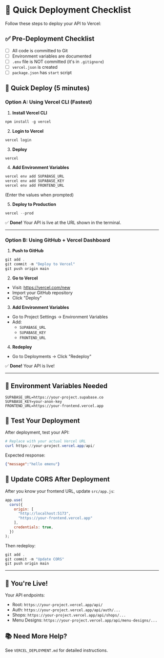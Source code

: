 # 🚀 Quick Deployment Checklist

Follow these steps to deploy your API to Vercel:

## ✅ Pre-Deployment Checklist

- [ ] All code is committed to Git
- [ ] Environment variables are documented
- [ ] `.env` file is NOT committed (it's in `.gitignore`)
- [ ] `vercel.json` is created
- [ ] `package.json` has `start` script

## 🎯 Quick Deploy (5 minutes)

### Option A: Using Vercel CLI (Fastest)

1. **Install Vercel CLI**
```powershell
npm install -g vercel
```

2. **Login to Vercel**
```powershell
vercel login
```

3. **Deploy**
```powershell
vercel
```

4. **Add Environment Variables**
```powershell
vercel env add SUPABASE_URL
vercel env add SUPABASE_KEY
vercel env add FRONTEND_URL
```
(Enter the values when prompted)

5. **Deploy to Production**
```powershell
vercel --prod
```

✅ **Done!** Your API is live at the URL shown in the terminal.

---

### Option B: Using GitHub + Vercel Dashboard

1. **Push to GitHub**
```powershell
git add .
git commit -m "Deploy to Vercel"
git push origin main
```

2. **Go to Vercel**
- Visit: https://vercel.com/new
- Import your GitHub repository
- Click "Deploy"

3. **Add Environment Variables**
- Go to Project Settings → Environment Variables
- Add:
  - `SUPABASE_URL`
  - `SUPABASE_KEY`
  - `FRONTEND_URL`

4. **Redeploy**
- Go to Deployments → Click "Redeploy"

✅ **Done!** Your API is live!

---

## 📝 Environment Variables Needed

```env
SUPABASE_URL=https://your-project.supabase.co
SUPABASE_KEY=your-anon-key
FRONTEND_URL=https://your-frontend.vercel.app
```

## 🧪 Test Your Deployment

After deployment, test your API:

```powershell
# Replace with your actual Vercel URL
curl https://your-project.vercel.app/api/
```

Expected response:
```json
{"message":"hello emenu"}
```

## 🔧 Update CORS After Deployment

After you know your frontend URL, update `src/app.js`:

```javascript
app.use(
  cors({
    origin: [
      "http://localhost:5173",
      "https://your-frontend.vercel.app"
    ],
    credentials: true,
  })
);
```

Then redeploy:
```powershell
git add .
git commit -m "Update CORS"
git push origin main
```

---

## 🎉 You're Live!

Your API endpoints:
- Root: `https://your-project.vercel.app/api/`
- Auth: `https://your-project.vercel.app/api/auth/...`
- Shops: `https://your-project.vercel.app/api/shops/...`
- Menu Designs: `https://your-project.vercel.app/api/menu-designs/...`

## 📚 Need More Help?

See `VERCEL_DEPLOYMENT.md` for detailed instructions.